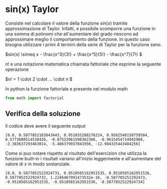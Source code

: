 # sin(x) Taylor 

Consiste nel calcolare il valore della funzione $sin(x)$ tramite approssimazione di Taylor. 
Infatti, e possibile scomporre una funzione in una somma di polinomi che all'aumentare del grado riescono ad approssimare meglio il comportamento della funzione. 
In questo caso bisogna utilizzare i primi 4 termini della serie di Taylor per la funzione seno. 

$sin(x) \simeq x - \frac{x^3}{3!} + \frac{x^5}{5!} - \frac{x^7}{7!} $

$n!$ e una notazione matematica chiamata fattoriale che esprime la seguente operazione

$n! = 1 \cdot 2 \cdot ... \cdot n $

In python la funzione fattoriale e presente nel modulo math
```python 
from math import factorial
```
## Verifica della soluzione
Il codice deve avere il seguente output
```
[0.0, 0.5877852103843443, 0.951035288276224, 0.9502548158759504, 0.5773680514538426, -0.07522061590362306, -0.9615454714942988, -2.383637293463014, -5.486379937841956, -12.984325443484256]
```
Come si puo notare rispetto al risultato dell'esercizion che utilizza la funzione built-in i risultati variano all'inizio leggermente e all'aumentare del valore di x in modo sostanziale. 
```
[0.0, 0.5877852522924731, 0.9510565162951535, 0.9510565162951536, 0.5877852522924732, 1.2246467991473532e-16, -0.587785252292473, -0.9510565162951535, -0.9510565162951536, -0.5877852522924734]
```